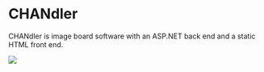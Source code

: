 # CHANdler
CHANdler is image board software with an ASP.NET back end and a static HTML front end.

![](https://i.kym-cdn.com/photos/images/newsfeed/000/779/388/d33.jpg)
